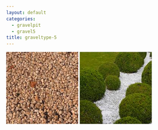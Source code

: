 ```yaml
---
layout: default
categories: 
  - gravelpit
  - gravel5
title: graveltype-5
---
```


<img src="../img/gravel-5.jpg">
<img src="../img/gravel-5.1.jpg">
